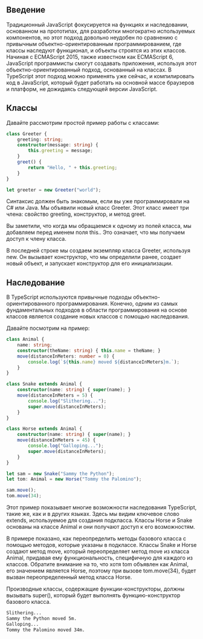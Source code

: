 ## Введение

Традиционный JavaScript фокусируется на функциях и наследовании, основанном на прототипах, для разработки многократно используемых компонентов, но этот подход довольно неудобен по сравнению с привычным объектно-ориентированным программированием, где классы наследуют функционал, и объекты строятся из этих классов. Начиная с ECMAScript 2015, также известном как ECMAScript 6, JavaScript программисты смогут создавать приложения, используя этот объектно-ориентированный подход, основанный на классах. В TypeScript этот подход можно применять уже сейчас, и компилировать код в JavaScript, который будет работать на основной массе браузеров и платформ, не дожидаясь следующей версии JavaScript.

## Классы
Давайте рассмотрим простой пример работы с классами:

```ts
class Greeter {
    greeting: string;
    constructor(message: string) {
        this.greeting = message;
    }
    greet() {
        return "Hello, " + this.greeting;
    }
}

let greeter = new Greeter("world");
```

Синтаксис должен быть знакомым, если вы уже программировали на C# или Java. Мы объявили новый класс Greeter. Этот класс имеет три члена: свойство greeting, конструктор, и метод greet.

Вы заметили, что когда мы обращаемся к одному из полей класса, мы добавляем перед именем поля this.. Это означает, что мы получаем доступ к члену класса.

В последней строке мы создаем экземпляр класса Greeter, используя new. Он вызывает конструктор, что мы определили ранее, создает новый объект, и запускает конструктор для его инициализации.


## Наследование

В TypeScript используются привычные подходы объектно-ориентированного программирования. Конечно, одним из самых фундаментальных подходов в области программирования на основе классов является создание новых классов с помощью наследования.

Давайте посмотрим на пример:

```ts
class Animal {
    name: string;
    constructor(theName: string) { this.name = theName; }
    move(distanceInMeters: number = 0) {
        console.log(`${this.name} moved ${distanceInMeters}m.`);
    }
}

class Snake extends Animal {
    constructor(name: string) { super(name); }
    move(distanceInMeters = 5) {
        console.log("Slithering...");
        super.move(distanceInMeters);
    }
}

class Horse extends Animal {
    constructor(name: string) { super(name); }
    move(distanceInMeters = 45) {
        console.log("Galloping...");
        super.move(distanceInMeters);
    }
}

let sam = new Snake("Sammy the Python");
let tom: Animal = new Horse("Tommy the Palomino");

sam.move();
tom.move(34);
```

Этот пример показывает многие возможности наследования TypeScript, такие же, как и в других языках. Здесь мы видим ключевое слово extends, используемое для создания подкласса. Классы Horse и Snake основаны на классе Animal и они получают доступ к его возможностям.

В примере показано, как переопределить методы базового класса с помощью методов, которые указаны в подклассе. Классы Snake и Horse создают метод move, который переопределяет метод move из класса Animal, придавая ему функциональность, специфичную для каждого из классов. Обратите внимание на то, что хотя tom объявлен как Animal, его значением является Horse, поэтому при вызове tom.move(34), будет вызван переопределенный метод класса Horse.

Производные классы, содержащие функции-конструкторы, должны вызывать super(), который будет выполнять функцию-конструктор базового класса.

```bash
Slithering...
Sammy the Python moved 5m.
Galloping...
Tommy the Palomino moved 34m.
```
